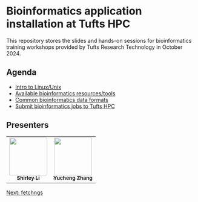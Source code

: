 # Bioinformatics application installation at Tufts HPC
This repository stores the slides and hands-on sessions for bioinformatics training workshops provided by Tufts Research Technology in October 2024.


## Agenda

- [Intro to Linux/Unix](01_linux101.md)
- [Available bioinformatics resources/tools](02_bioinformatics_resources.md)
- [Common bioinformatics data formats](03_bioinformatics_formats.md)
- [Submit bioinformatics jobs to Tufts HPC](04_bioinformatics_jobs.md)


## Presenters

<!-- ALL-CONTRIBUTORS-LIST:START - Do not remove or modify this section -->
<!-- prettier-ignore-start -->
<!-- markdownlint-disable -->
<table>
  <tr>
    <td align="center"><a href="https://github.com/shirleyxueli41"><img src="https://avatars.githubusercontent.com/u/88347911?v=4" width="100px;" alt=""/><br /><sub><b>Shirley Li</b></sub></a><br /></
    td>
    <td align="center"><a href="https://github.com/zhan4429"><img src="https://avatars.githubusercontent.com/u/90942318" width="100px;" alt=""/><br /><sub><b>Yucheng Zhang</b></sub></a><br /></td>    
  </tr>
</table>

<!-- markdownlint-enable -->
<!-- prettier-ignore-end -->

<!-- ALL-CONTRIBUTORS-LIST:END -->
[Next: fetchngs](01_fetchngs.md)